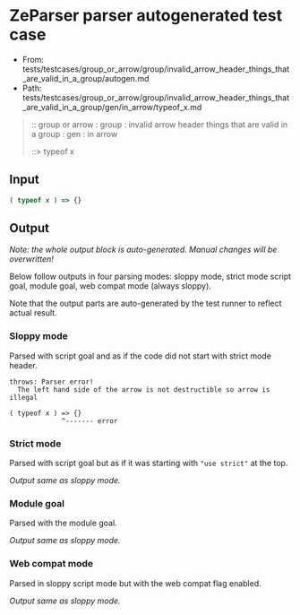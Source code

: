 # ZeParser parser autogenerated test case

- From: tests/testcases/group_or_arrow/group/invalid_arrow_header_things_that_are_valid_in_a_group/autogen.md
- Path: tests/testcases/group_or_arrow/group/invalid_arrow_header_things_that_are_valid_in_a_group/gen/in_arrow/typeof_x.md

> :: group or arrow : group : invalid arrow header things that are valid in a group : gen : in arrow
>
> ::> typeof x

## Input


`````js
( typeof x ) => {}
`````

## Output

_Note: the whole output block is auto-generated. Manual changes will be overwritten!_

Below follow outputs in four parsing modes: sloppy mode, strict mode script goal, module goal, web compat mode (always sloppy).

Note that the output parts are auto-generated by the test runner to reflect actual result.

### Sloppy mode

Parsed with script goal and as if the code did not start with strict mode header.

`````
throws: Parser error!
  The left hand side of the arrow is not destructible so arrow is illegal

( typeof x ) => {}
             ^------- error
`````

### Strict mode

Parsed with script goal but as if it was starting with `"use strict"` at the top.

_Output same as sloppy mode._

### Module goal

Parsed with the module goal.

_Output same as sloppy mode._

### Web compat mode

Parsed in sloppy script mode but with the web compat flag enabled.

_Output same as sloppy mode._
